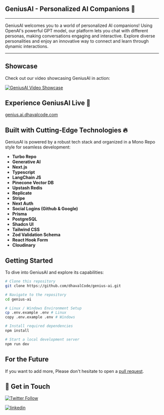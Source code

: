 ## GeniusAI - Personalized AI Companions 🧠

***

GeniusAI welcomes you to a world of personalized AI companions! Using OpenAI's powerful GPT model, our platform lets you chat with different personas, making conversations engaging and interactive. Explore diverse personalities and enjoy an innovative way to connect and learn through dynamic interactions.

***

## Showcase 

Check out our video showcasing GeniusAI in action:

[![GeniusAI Video Showcase](https://img.youtube.com/vi/kTcLKJZzsvc/0.jpg)](https://youtu.be/kTcLKJZzsvc)

## Experience GeniusAI Live 🚀

 [genius.ai.dhavalcode.com](https://genius.ai.dhavalcode.com)

## Built with Cutting-Edge Technologies 🔥

GeniusAI is powered by a robust tech stack and organized in a Mono Repo style for seamless development:

- **Turbo Repo**
- **Generative AI**
- **Next.js**
- **Typescript**
- **LangChain JS**
- **Pinecone Vector DB**
- **Upstash Redis**
- **Replicate**
- **Stripe**
- **Next Auth**
- **Social Logins (Github & Google)**
- **Prisma**
- **PostgreSQL**
- **Shadcn UI**
- **Tailwind CSS**
- **Zod Validation Schema**
- **React Hook Form**
- **Cloudinary**

## Getting Started

To dive into GeniusAI and explore its capabilities:

```bash
# Clone this repository
git clone https://github.com/dhavalCode/genius-ai.git

# Navigate to the repository
cd genius-ai

# Linux / Windows Environment Setup
cp .env.example .env # Linux
copy .env.example .env # Windows

# Install required dependencies
npm install

# Start a local development server
npm run dev
```

## For the Future

If you want to add more, Please don't hesitate to open a [pull request](https://github.com/dhavalCode/genius-ai/pulls).

## 👋 Get in Touch

[![Twitter Follow](https://img.shields.io/twitter/follow/dhavalcode?style=social)](https://twitter.com/dhavalCode)

[![linkedin](https://img.shields.io/badge/linkedin-0A66C2?style=for-the-badge&logo=linkedin&logoColor=white)](https://www.linkedin.com/in/dhavalcode)
